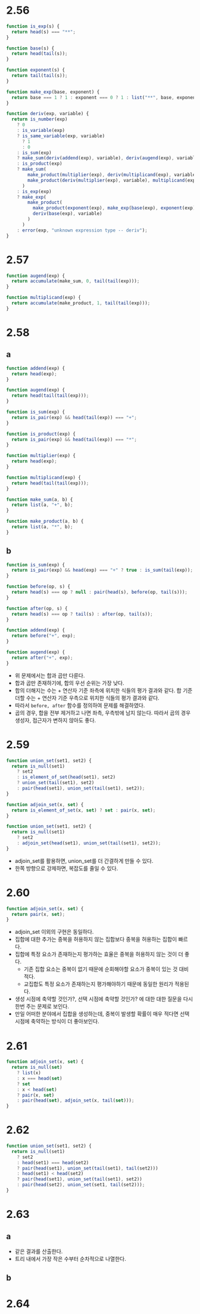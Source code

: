 # 2.56

```js
function is_exp(s) {
  return head(s) === "**";
}

function base(s) {
  return head(tail(s));
}

function exponent(s) {
  return tail(tail(s));
}

function make_exp(base, exponent) {
  return base === 1 ? 1 : exponent === 0 ? 1 : list("**", base, exponent);
}

function deriv(exp, variable) {
  return is_number(exp)
    ? 0
    : is_variable(exp)
    ? is_same_variable(exp, variable)
      ? 1
      : 0
    : is_sum(exp)
    ? make_sum(deriv(addend(exp), variable), deriv(augend(exp), variable))
    : is_product(exp)
    ? make_sum(
        make_product(multiplier(exp), deriv(multiplicand(exp), variable)),
        make_product(deriv(multiplier(exp), variable), multiplicand(exp))
      )
    : is_exp(exp)
    ? make_exp(
        make_product(
          make_product(exponent(exp), make_exp(base(exp), exponent(exp) - 1)),
          deriv(base(exp), variable)
        )
      )
    : error(exp, "unknown expression type -- deriv");
}
```

# 2.57

```js
function augend(exp) {
  return accumulate(make_sum, 0, tail(tail(exp)));
}

function multiplicand(exp) {
  return accumulate(make_product, 1, tail(tail(exp)));
}
```

# 2.58

## a

```js
function addend(exp) {
  return head(exp);
}

function augend(exp) {
  return head(tail(tail(exp)));
}

function is_sum(exp) {
  return is_pair(exp) && head(tail(exp)) === "+";
}

function is_product(exp) {
  return is_pair(exp) && head(tail(exp)) === "*";
}

function multiplier(exp) {
  return head(exp);
}

function multiplicand(exp) {
  return head(tail(tail(exp)));
}

function make_sum(a, b) {
  return list(a, "+", b);
}

function make_product(a, b) {
  return list(a, "*", b);
}
```

## b

```js
function is_sum(exp) {
  return is_pair(exp) && head(exp) === "+" ? true : is_sum(tail(exp));
}

function before(op, s) {
  return head(s) === op ? null : pair(head(s), before(op, tail(s)));
}

function after(op, s) {
  return head(s) === op ? tail(s) : after(op, tail(s));
}

function addend(exp) {
  return before("+", exp);
}

function augend(exp) {
  return after("+", exp);
}
```

- 위 문제에서는 합과 곱만 다룬다.
- 합과 곱만 존재하기에, 합의 우선 순위는 가장 낮다.
- 합의 더해지는 수는 + 연산자 기준 좌측에 위치한 식들의 평가 결과와 같다. 합 기준 더할 수는 + 연산자 기준 우측으로 위치한 식들의 평가 결과와 같다.
- 따라서 `before, after` 함수를 정의하여 문제를 해결하였다.
- 곱의 경우, 합을 전부 제거하고 나면 좌측, 우측밖에 남지 않는다. 따라서 곱의 경우 생성자, 접근자가 변하지 않아도 좋다.

# 2.59

```js
function union_set(set1, set2) {
  return is_null(set1)
    ? set2
    : is_element_of_set(head(set1), set2)
    ? union_set(tail(set1), set2)
    : pair(head(set1), union_set(tail(set1), set2));
}

function adjoin_set(x, set) {
  return is_element_of_set(x, set) ? set : pair(x, set);
}

function union_set(set1, set2) {
  return is_null(set1)
    ? set2
    : adjoin_set(head(set1), union_set(tail(set1), set2));
}
```

- adjoin_set를 활용하면, union_set를 더 간결하게 만들 수 있다.
- 한쪽 방향으로 강제하면, 복잡도를 줄일 수 있다.

# 2.60

```js
function adjoin_set(x, set) {
  return pair(x, set);
}
```

- adjoin_set 이외의 구현은 동일하다.
- 집합에 대한 추가는 중복을 허용하지 않는 집합보다 중복을 허용하는 집합이 빠르다.
- 집합에 특정 요소가 존재하는지 평가하는 효율은 중복을 허용하지 않는 것이 더 좋다.
  - 기존 집합 요소는 중복이 없기 때문에 순회해야할 요소가 중복이 있는 것 대비 적다.
  - 교집합도 특정 요소가 존재하는지 평가해야하기 때문에 동일한 원리가 적용된다.
- 생성 시점에 축약할 것인가?, 선택 시점에 축약할 것인가? 에 대한 대한 질문을 다시한번 주는 문제로 보인다.
- 만일 어떠한 분야에서 집합을 생성하는데, 중복이 발생할 확률이 매우 적다면 선택 시점에 축약하는 방식이 더 좋아보인다.

# 2.61

```js
function adjoin_set(x, set) {
  return is_null(set)
    ? list(x)
    : x === head(set)
    ? set
    : x < head(set)
    ? pair(x, set)
    : pair(head(set), adjoin_set(x, tail(set)));
}
```

# 2.62

```js
function union_set(set1, set2) {
  return is_null(set1)
    ? set2
    : head(set1) === head(set2)
    ? pair(head(set1), union_set(tail(set1), tail(set2)))
    : head(set1) < head(set2)
    ? pair(head(set1), union_set(tail(set1), set2))
    : pair(head(set2), union_set(set1, tail(set2)));
}
```

# 2.63

## a

- 같은 결과를 산출한다.
- 트리 내에서 가장 작은 수부터 순차적으로 나열한다.

## b

# 2.64
